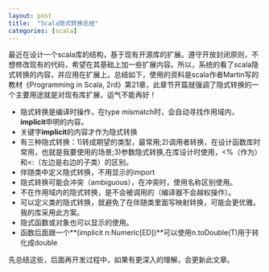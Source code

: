 ```yaml
---
layout: post
title:  "Scala隐式转换总结"
categories: [scala]
---
```


最近在设计一个scala库的结构，基于现有开源库的扩展。遵守开放封闭原则，不想修改现有的代码，希望在其基础上加一些扩展内容。所以，系统的看了scala隐式转换的内容，并应用在扩展上。总结如下，使用的资料是scala作者Martin写的教材《Programming in Scala, 2rd》第21章，此章节开篇就强调了隐式转换的一个主要用途就是对现有库扩展，运气不能再好！

* 隐式转换是编译时操作，在type mismatch时，会自动寻找作用域内，**implicit**申明的内容。
* 关键字**implicit**的内容才作为隐式转换
* 有三种隐式转换：1)转成期望的类型，最常用;2)调用者转换，在设计函数库时常用，也就是我要使用的场景;3)参数隐式转换,在库设计时使用，<%（作为）和<:（左边是右边的子类）的区别。
* 伴随类中定义隐式转换，不用显示的import
* 隐式转换可能会冲突（ambiguous），在冲突时，使用名称区别使用。
* 不在作用域内的隐式转换，是不会被调用的（编译器不会越权操作）。
* 可以定义类的隐式转换，就避免了在伴随类里面写映射转换，可能会更优雅。我的库采用此方案。
* 隐式函数或对象也可以显示的使用。
* 函数后面跟一个**(implicit n:Numeric[ED])**可以使用n.toDouble(T)用于转化成double

先总结这些，后面再开发过程中，如果有更深入的理解，会更新此文章。